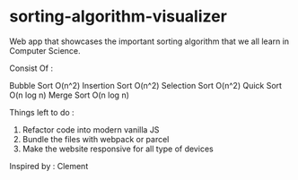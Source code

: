 # sorting-algorithm-visualizer

Web app that showcases the important sorting algorithm that we all learn in Computer Science.

Consist Of : 

Bubble Sort    O(n^2) 
Insertion Sort O(n^2)
Selection Sort O(n^2)
Quick Sort     O(n log n)
Merge Sort     O(n log n)


Things left to do : 
1. Refactor code into modern vanilla JS 
2. Bundle the files with webpack or parcel
3. Make the website responsive for all type of devices


Inspired by : Clement
